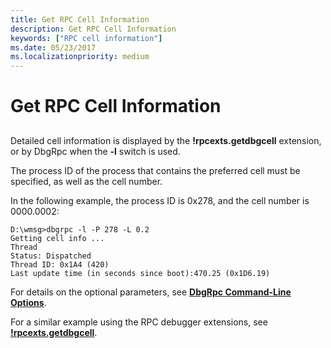 ```yaml
---
title: Get RPC Cell Information
description: Get RPC Cell Information
keywords: ["RPC cell information"]
ms.date: 05/23/2017
ms.localizationpriority: medium
---
```


# Get RPC Cell Information


## <span id="ddk_get_rpc_cell_information_dbg"></span><span id="DDK_GET_RPC_CELL_INFORMATION_DBG"></span>


Detailed cell information is displayed by the **!rpcexts.getdbgcell** extension, or by DbgRpc when the **-l** switch is used.

The process ID of the process that contains the preferred cell must be specified, as well as the cell number.

In the following example, the process ID is 0x278, and the cell number is 0000.0002:

```console
D:\wmsg>dbgrpc -l -P 278 -L 0.2
Getting cell info ...
Thread
Status: Dispatched
Thread ID: 0x1A4 (420)
Last update time (in seconds since boot):470.25 (0x1D6.19)
```

For details on the optional parameters, see [**DbgRpc Command-Line Options**](dbgrpc-command-line-options.md).

For a similar example using the RPC debugger extensions, see [**!rpcexts.getdbgcell**](-rpcexts-getdbgcell.md).

 

 





